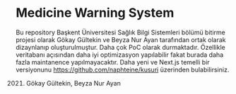 # Medicine Warning System

Bu repository Başkent Üniversitesi Sağlık Bilgi Sistemleri bölümü bitirme projesi olarak Gökay Gültekin ve Beyza Nur Ayan tarafından ortak olarak dizaynlanıp oluşturulmuştur. Daha çok PoC olarak durmaktadır. Özellikle veritabanı açısından daha iyi optimizasyon yapılabilir fakat burada daha fazla maintanence yapılmayacaktır. Daha yeni ve Next.js temelli bir versiyonunu https://github.com/naphteine/kusuri üzerinden bulabilirsiniz.

2021. Gökay Gültekin, Beyza Nur Ayan
